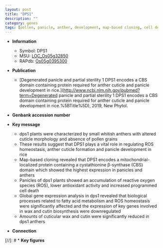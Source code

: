 ```yaml
---
layout: post
title: "DPS1"
description: ""
category: genes
tags: [pollen, panicle, anther, development, map-based cloning, cell death, homeostasis, cuticle, cutin, reactive oxygen species]
---
```


* **Information**  
    + Symbol: DPS1  
    + MSU: [LOC_Os05g32850](http://rice.uga.edu/cgi-bin/ORF_infopage.cgi?orf=LOC_Os05g32850)  
    + RAPdb: [Os05g0395300](https://rapdb.dna.affrc.go.jp/locus/?name=Os05g0395300)  

* **Publication**  
    + [Degenerated panicle and partial sterility 1 DPS1 encodes a CBS domain containing protein required for anther cuticle and panicle development in rice.](http://www.ncbi.nlm.nih.gov/pubmed?term=Degenerated panicle and partial sterility 1 DPS1 encodes a CBS domain containing protein required for anther cuticle and panicle development in rice.%5BTitle%5D), 2019, New Phytol.

* **Genbank accession number**  

* **Key message**  
    + dps1 plants were characterized by small whitish anthers with altered cuticle morphology and absence of pollen grains
    + These results suggest that DPS1 plays a vital role in regulating ROS homeostasis, anther cuticle formation and panicle development in rice
    + Map-based cloning revealed that DPS1 encodes a mitochondrial-localized protein containing a cystathionine β-synthase (CBS) domain which showed the highest expression in panicles and anthers
    + Panicles of dps1 plants showed an accumulation of reactive oxygen species (ROS), lower antioxidant activity and increased programmed cell death
    + Global gene expression analysis in dps1 revealed that biological processes related to fatty acid metabolism and ROS homeostasis were significantly affected and the expression of key genes involved in wax and cutin biosynthesis were downregulated
    + Amounts of cuticular wax and cutin were significantly reduced in dps1 anthers

* **Connection**  

[//]: # * **Key figures**  



